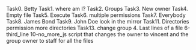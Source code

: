 Task0. Betty
Task1. where am I?
Task2. Groups
Task3. New owner
Task4. Empty file
Task5. Execute
Task6. multiple permissions
Task7. Everybody
Task8. James Bond
Task9. John Doe
look in the mirror
Task11. Directories permission
more directories
Task13. change group
4. Last lines of a file
6-third_line
10-no_more_js
script that changes the owner to vincent and the group owner to staff for all the files
